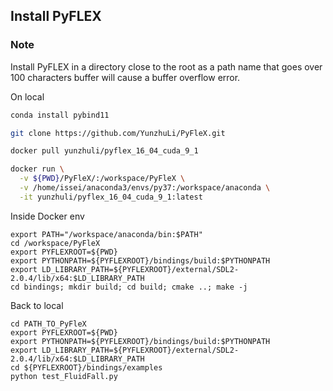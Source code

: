 ## Install PyFLEX

### Note
Install PyFLEX in a directory close to the root as a path name that goes over 100 characters buffer will cause a buffer overflow error.


On local
```bash
conda install pybind11

git clone https://github.com/YunzhuLi/PyFleX.git

docker pull yunzhuli/pyflex_16_04_cuda_9_1

docker run \
  -v ${PWD}/PyFleX/:/workspace/PyFleX \
  -v /home/issei/anaconda3/envs/py37:/workspace/anaconda \
  -it yunzhuli/pyflex_16_04_cuda_9_1:latest

```

Inside Docker env
```
export PATH="/workspace/anaconda/bin:$PATH"
cd /workspace/PyFleX
export PYFLEXROOT=${PWD}
export PYTHONPATH=${PYFLEXROOT}/bindings/build:$PYTHONPATH
export LD_LIBRARY_PATH=${PYFLEXROOT}/external/SDL2-2.0.4/lib/x64:$LD_LIBRARY_PATH
cd bindings; mkdir build; cd build; cmake ..; make -j
```

Back to local
```
cd PATH_TO_PyFleX
export PYFLEXROOT=${PWD}
export PYTHONPATH=${PYFLEXROOT}/bindings/build:$PYTHONPATH
export LD_LIBRARY_PATH=${PYFLEXROOT}/external/SDL2-2.0.4/lib/x64:$LD_LIBRARY_PATH
cd ${PYFLEXROOT}/bindings/examples
python test_FluidFall.py
```
